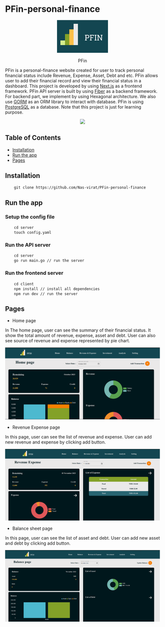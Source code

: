 # PFin-personal-finance

<p align="center" width="100%">
    <img width="33%" src="./img/Logo.png"> 
    <p align="center">PFin</p>
</p>

PFin is a personal-finance website created for user to track personal financial status include Revenue, Expense, Asset, Debt and etc. PFin allows user to add their financial record and view their financial status in a dashboard. 
This project is developed by using [Next.js](https://nextjs.org/docs) as a frontend framework. PFin API server is built by using [Fiber](https://docs.gofiber.io/) as a backend framework. For backend part, we implement by using Hexagonal architecture. We also use [GORM](https://gorm.io/docs/) as an ORM library to interact with database.
PFin is using [PostgreSQL](https://www.postgresql.org/docs/) as a database. Note that this project is just for learning purpose.

<p align="center">
  <a href="https://skillicons.dev">
    <img src="https://skillicons.dev/icons?i=nextjs,go,postgres" />
  </a>
</p>

## Table of Contents

- [Installation](#Installation)
- [Run the app](#run-the-app)
- [Pages](#Pages)


## Installation
```
    git clone https://github.com/Nas-virat/PFin-personal-finance
```

## Run the app

### Setup the config file
```
    cd server
    touch config.yaml
```


### Run the API server
```
    cd server
    go run main.go // run the server
```
### Run the frontend server
```
    cd client 
    npm install // install all dependencies
    npm run dev // run the server
```


## Pages

- Home page

In The home page, user can see the summary of their financial status. It show the total amount of revenue, expense, asset and debt. User can also see source of revenue and expense represented by pie chart.

<p align="center" width="100%">
    <img src="./img/Home.png">
</p>

- Revenue Expense page

In this page, user can see the list of revenue and expense. User can add new revenue and expense by clicking add button. 

<p align="center" width="100%">
    <img src="./img/RevenueExpense.png">
</p>

- Balance sheet page

In this page, user can see the list of asset and debt. User can add new asset and debt by clicking add button.

<p align="center" width="100%">
    <img src="./img/Balance.png">
